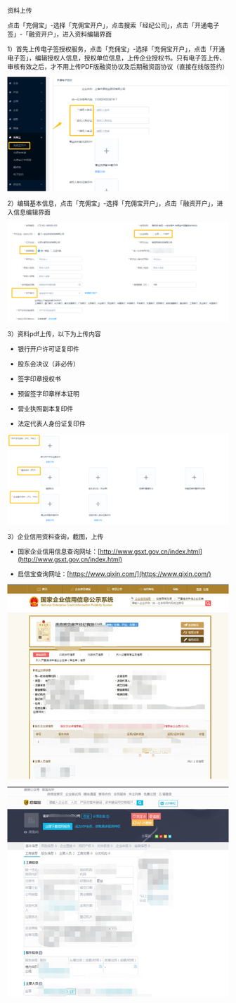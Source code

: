 资料上传



点击「充佣宝」-选择「充佣宝开户」，点击搜索「经纪公司」，点击「开通电子签」-「融资开户」，进入资料编辑界面

1）首先上传电子签授权服务，点击「充佣宝」-选择「充佣宝开户」，点击「开通电子签」，编辑授权人信息，授权单位信息，上传企业授权书。只有电子签上传、审核有效之后，才不用上传PDF版融资协议及后期融资函协议（直接在线版签约）

![](/1/企业授权)

2）编辑基本信息，点击「充佣宝」-选择「充佣宝开户」，点击「融资开户」，进入信息编辑界面

![](/2/基本信息2)

3）资料pdf上传，以下为上传内容

* 银行开户许可证复印件

* 股东会决议（非必传）

* 签字印章授权书

* 预留签字印章样本证明

* 营业执照副本复印件

* 法定代表人身份证复印件

![](/1/线下资料1)

3）企业信用资料查询，截图，上传

* 国家企业信用信息查询网址：[http://www.gsxt.gov.cn/index.html](http://www.gsxt.gov.cn/index.html)

* 启信宝查询网址：[https://www.qixin.com/](https://www.qixin.com/)

![](/1/企业)

![](/1/启信宝)

